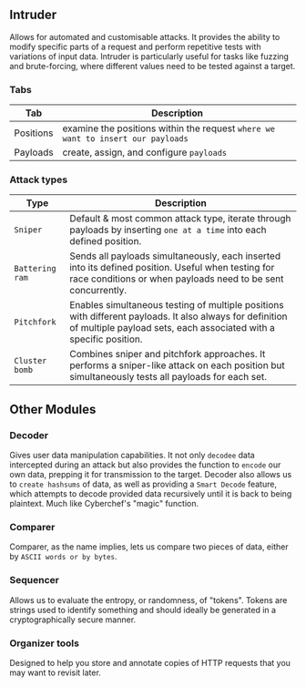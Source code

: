 ## Intruder
Allows for automated and customisable attacks. It provides the ability to modify specific parts of a request and perform repetitive tests with variations of input data. Intruder is particularly useful for tasks like fuzzing and brute-forcing, where different values need to be tested against a target.

### Tabs
| Tab | Description |
| - | - |
| Positions | examine the positions within the request `where we want to insert our payloads` |
| Payloads | create, assign, and configure `payloads` |

### Attack types
| Type | Description |
| - | - |
| `Sniper` | Default & most common attack type, iterate through payloads by inserting `one at a time` into each defined position. |
| `Battering ram` | Sends all payloads simultaneously, each inserted into its defined position. Useful when testing for race conditions or when payloads need to be sent concurrently. |
| `Pitchfork` | Enables simultaneous testing of multiple positions with different payloads. It also always for definition of multiple payload sets, each associated with a specific position. |
| `Cluster bomb` | Combines sniper and pitchfork approaches. It performs a sniper-like attack on each position but simultaneously tests all payloads for each set. |

## Other Modules
### Decoder
Gives user data manipulation capabilities. It not only `decodee` data intercepted during an attack but also provides the function to `encode` our own data, prepping it for transmission to the target. Decoder also allows us to `create hashsums` of data, as well as providing a `Smart Decode` feature, which attempts to decode provided data recursively until it is back to being plaintext. Much like Cyberchef's "magic" function.

### Comparer
Comparer, as the name implies, lets us compare two pieces of data, either by `ASCII words or by bytes`.

### Sequencer
Allows us to evaluate the entropy, or randomness, of "tokens". Tokens are strings used to identify something and should ideally be generated in a cryptographically secure manner.

### Organizer tools
Designed to help you store and annotate copies of HTTP requests that you may want to revisit later.
